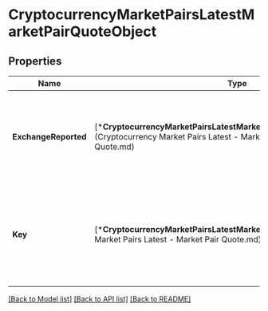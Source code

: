 # CryptocurrencyMarketPairsLatestMarketPairQuoteObject

## Properties
Name | Type | Description | Notes
------------ | ------------- | ------------- | -------------
**ExchangeReported** | [***CryptocurrencyMarketPairsLatestMarketPairExchangeReportedQuote**](Cryptocurrency Market Pairs Latest - Market Pair Exchange Reported Quote.md) | A default exchange reported quote containing raw exchange reported values. | [default to null]
**Key** | [***CryptocurrencyMarketPairsLatestMarketPairQuote**](Cryptocurrency Market Pairs Latest - Market Pair Quote.md) | One or more market quotes where $key is the conversion currency requested, ex. USD | [default to null]

[[Back to Model list]](../README.md#documentation-for-models) [[Back to API list]](../README.md#documentation-for-api-endpoints) [[Back to README]](../README.md)


